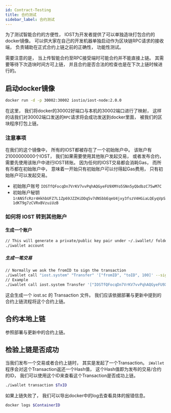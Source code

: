 ```yaml
---
id: Contract-Testing
title: 合约测试
sidebar_label: 合约测试
---
```


为了测试智能合约的方便性， IOST为开发者提供了可以单独造块打包合约的docker镜像。 可以供大家在自己的开发机器单独启动作为区块链RPC请求的接收端， 负责辅助在正式合约上链之前的正确性， 功能性测试。

需要注意的是， 当上传智能合约至RPC接受端时可能合约并不能直接上链。 其需要等待下次造块时间方可上链， 并且合约是否合法的检查也是在下次上链时候进行的。

## 启动docker镜像

```bash
docker run -d -p 30002:30002 iostio/iost-node:2.0.0
```

在这里， 我们将docker的30002好端口与本机的30002端口进行了映射， 这样的话我们对30002端口发送的```RPC```请求将会成功发送到docker里面， 被我们的区块程序打包上链。

### 注意事项

在我们的这个镜像中， 所有的IOST都被存在了一个初始账户中。 该账户有21000000000个IOST， 我们如果需要使用其他账户发起交易， 或者发布合约， 需要先使用该账户中进行IOST转账。 因为任何的IOST交易都会消耗Gas， 而所有币都在初始账户中， 意味着一开始只有初始账户可以付得起Gas费用， 只有初始账户可以发起交易。

- 初始账户账号 `IOSTfQFocqDn7VrKV7vvPqhAQGyeFU9XMYo5SNn5yQbdbzC75wM7C`
- 初始账户秘钥 `1rANSfcRzr4HkhbUFZ7L1Zp69JZZHiDDq5v7dNSbbEqeU4jxy3fszV4HGiaLQEyqVpS1dKT9g7zCVRxBVzuiUzB`


### 如何将 IOST 转到其他账户

#### 生成一个账户

```bash
// This will generate a private/public key pair under ~/.iwallet/ folder
./iwallet account
```

##### 生成一笔交易

```bash
// Normally we ask the fromID to sign the transaction
./iwallet call "iost.system" "Transfer" '["fromID", "toID", 100]' --signer "ID0, ID1"
// Example
./iwallet call iost.system Transfer '["IOSTfQFocqDn7VrKV7vvPqhAQGyeFU9XMYo5SNn5yQbdbzC75wM7C", "IOSTfQFocqDn7VrKV7vvPqhAQGyeFU9XMYo5SNn5yQbdbzC75wM7C", 100]' --signers "IOSTfQFocqDn7VrKV7vvPqhAQGyeFU9XMYo5SNn5yQbdbzC75wM7C"
```

这会生成一个 iost.sc 的 Transaction 文件。 我们应该依据部署与更新中提到的合约上链流程将这个合约上链。

## 合约本地上链

参照部署与更新中的合约上链。

## 检验上链是否成功

当我们发布一个交易或者合约上链时， 其实是发起了一个Transaction。 ```iWallet``` 程序会对这个Transaction返还一个Hash值， 这个Hash值即为发布的交易/合约的ID， 我们可以使用这个ID来查看这个Transaction是否成功上链。

```bash
./iwallet transaction $TxID
```

如果上链失败了， 我们可以导出docker中的log去查看具体的报错信息。

```bash
docker logs $ContainerID
```
